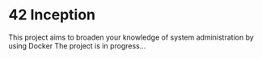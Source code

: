 # 42 Inception

This project aims to broaden your knowledge of system administration by using Docker
The project is in progress...
